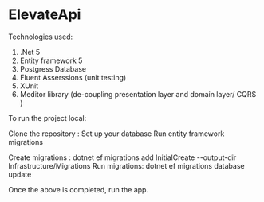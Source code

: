 # ElevateApi


Technologies used:

  1) .Net 5
  2) Entity framework 5
  3) Postgress Database
  4) Fluent Asserssions (unit testing)
  5) XUnit 
  6)  Meditor library (de-coupling presentation layer and domain layer/ CQRS )

To run the project local:

Clone the repository :
Set up your database 
Run entity framework migrations

Create migrations :  dotnet ef migrations add InitialCreate --output-dir  Infrastructure/Migrations
Run migrations: dotnet ef migrations database update

Once the above is completed, run the app.
